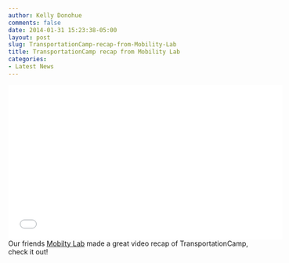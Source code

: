 ```yaml
---
author: Kelly Donohue
comments: false
date: 2014-01-31 15:23:38-05:00
layout: post
slug: TransportationCamp-recap-from-Mobility-Lab
title: TransportationCamp recap from Mobility Lab
categories:
- Latest News
---
```


<iframe width="560" height="315" src="//www.youtube.com/embed/Lm1AT-flYnw" frameborder="0" allowfullscreen></iframe>
Our friends <a href="http://mobilitylab.org/">Mobilty Lab</a> made a great video recap of TransportationCamp, check it out!

